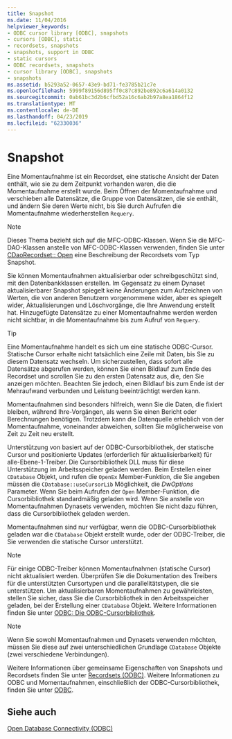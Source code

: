 ```yaml
---
title: Snapshot
ms.date: 11/04/2016
helpviewer_keywords:
- ODBC cursor library [ODBC], snapshots
- cursors [ODBC], static
- recordsets, snapshots
- snapshots, support in ODBC
- static cursors
- ODBC recordsets, snapshots
- cursor library [ODBC], snapshots
- snapshots
ms.assetid: b5293a52-0657-43e9-bd71-fe3785b21c7e
ms.openlocfilehash: 5999f89156d895ff0c87c892be892c6a614a0132
ms.sourcegitcommit: 0ab61bc3d2b6cfbd52a16c6ab2b97a8ea1864f12
ms.translationtype: MT
ms.contentlocale: de-DE
ms.lasthandoff: 04/23/2019
ms.locfileid: "62330036"
---
```

# <a name="snapshot"></a>Snapshot

Eine Momentaufnahme ist ein Recordset, eine statische Ansicht der Daten enthält, wie sie zu dem Zeitpunkt vorhanden waren, die die Momentaufnahme erstellt wurde. Beim Öffnen der Momentaufnahme und verschieben alle Datensätze, die Gruppe von Datensätzen, die sie enthält, und ändern Sie deren Werte nicht, bis Sie durch Aufrufen die Momentaufnahme wiederherstellen `Requery`.

> [!NOTE]
>  Dieses Thema bezieht sich auf die MFC-ODBC-Klassen. Wenn Sie die MFC-DAO-Klassen anstelle von MFC-ODBC-Klassen verwenden, finden Sie unter [CDaoRecordset:: Open](../../mfc/reference/cdaorecordset-class.md#open) eine Beschreibung der Recordsets vom Typ Snapshot.

Sie können Momentaufnahmen aktualisierbar oder schreibgeschützt sind, mit den Datenbankklassen erstellen. Im Gegensatz zu einem Dynaset aktualisierbarer Snapshot spiegelt keine Änderungen zum Aufzeichnen von Werten, die von anderen Benutzern vorgenommene wider, aber es spiegelt wider, Aktualisierungen und Löschvorgänge, die Ihre Anwendung erstellt hat. Hinzugefügte Datensätze zu einer Momentaufnahme werden werden nicht sichtbar, in die Momentaufnahme bis zum Aufruf von `Requery`.

> [!TIP]
>  Eine Momentaufnahme handelt es sich um eine statische ODBC-Cursor. Statische Cursor erhalte nicht tatsächlich eine Zeile mit Daten, bis Sie zu diesem Datensatz wechseln. Um sicherzustellen, dass sofort alle Datensätze abgerufen werden, können Sie einen Bildlauf zum Ende des Recordset und scrollen Sie zu den ersten Datensatz aus, die, den Sie anzeigen möchten. Beachten Sie jedoch, einen Bildlauf bis zum Ende ist der Mehraufwand verbunden und Leistung beeinträchtigt werden kann.

Momentaufnahmen sind besonders hilfreich, wenn Sie die Daten, die fixiert bleiben, während Ihre-Vorgängen, als wenn Sie einen Bericht oder Berechnungen benötigen. Trotzdem kann die Datenquelle erheblich von der Momentaufnahme, voneinander abweichen, sollten Sie möglicherweise von Zeit zu Zeit neu erstellt.

Unterstützung von basiert auf der ODBC-Cursorbibliothek, der statische Cursor und positionierte Updates (erforderlich für aktualisierbarkeit) für alle-Ebene-1-Treiber. Die Cursorbibliothek DLL muss für diese Unterstützung im Arbeitsspeicher geladen werden. Beim Erstellen einer `CDatabase` Objekt, und rufen die `OpenEx` Member-Funktion, die Sie angeben müssen die `CDatabase::useCursorLib` Möglichkeit, die *DwOptions* Parameter. Wenn Sie beim Aufrufen der `Open` Member-Funktion, die Cursorbibliothek standardmäßig geladen wird. Wenn Sie anstelle von Momentaufnahmen Dynasets verwenden, möchten Sie nicht dazu führen, dass die Cursorbibliothek geladen werden.

Momentaufnahmen sind nur verfügbar, wenn die ODBC-Cursorbibliothek geladen war die `CDatabase` Objekt erstellt wurde, oder der ODBC-Treiber, die Sie verwenden die statische Cursor unterstützt.

> [!NOTE]
>  Für einige ODBC-Treiber können Momentaufnahmen (statische Cursor) nicht aktualisiert werden. Überprüfen Sie die Dokumentation des Treibers für die unterstützten Cursortypen und die parallelitätstypen, die sie unterstützen. Um aktualisierbaren Momentaufnahmen zu gewährleisten, stellen Sie sicher, dass Sie die Cursorbibliothek in den Arbeitsspeicher geladen, bei der Erstellung einer `CDatabase` Objekt. Weitere Informationen finden Sie unter [ODBC: Die ODBC-Cursorbibliothek](../../data/odbc/odbc-the-odbc-cursor-library.md).

> [!NOTE]
>  Wenn Sie sowohl Momentaufnahmen und Dynasets verwenden möchten, müssen Sie diese auf zwei unterschiedlichen Grundlage `CDatabase` Objekte (zwei verschiedene Verbindungen).

Weitere Informationen über gemeinsame Eigenschaften von Snapshots und Recordsets finden Sie unter [Recordsets (ODBC)](../../data/odbc/recordset-odbc.md). Weitere Informationen zu ODBC und Momentaufnahmen, einschließlich der ODBC-Cursorbibliothek, finden Sie unter [ODBC](../../data/odbc/odbc-basics.md).

## <a name="see-also"></a>Siehe auch

[Open Database Connectivity (ODBC)](../../data/odbc/open-database-connectivity-odbc.md)